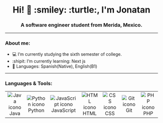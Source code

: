 <div>
  <h1 align="center"> Hi! 👋 :smiley: :turtle:, I'm Jonatan </h1>
  <h3 align="center"> A software engineer student from Merida, Mexico. </h3>
</div> 

---
### About me:
- :computer: I’m currently studying the sixth semester of college.
- :shipit: I’m currently learning: Next js
- 💬 Languages: Spanish(Native), English(B1)

---

### Languages & Tools: 

<table>
  <tr>
    <td align="center"><img src="https://img.icons8.com/color/48/000000/java-coffee-cup-logo.png" alt="Java icono" title="Java"><br>Java</td>
    <td align="center"><img src="https://img.icons8.com/color/48/000000/python.png" alt="Python icono" title="Python"><br>Python</td>
    <td align="center"><img src="https://img.icons8.com/color/48/000000/javascript.png" alt="JavaScript icono" title="JavaScript"><br>JavaScript</td>
    <td align="center"><img src="https://img.icons8.com/color/48/000000/html-5.png" alt="HTML icono" title="HTML"><br>HTML</td>
    <td align="center"><img src="https://img.icons8.com/color/48/000000/css3.png" alt="CSS icono" title="CSS"><br>CSS</td>
    <td align="center"><img src="https://img.icons8.com/color/48/000000/git.png" alt="Git icono" title="Git"><br>Git</td>
    <td align="center"><img src="https://img.icons8.com/color/48/000000/php.png" alt="PHP icono" title="PHP"><br>PHP</td>
  </tr>
</table>
